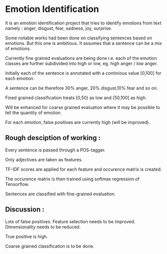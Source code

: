 # Emotion Identification

It is an emotion identification project that tries to identify emotions from text namely : anger, disgust,
fear, sadness, joy, surprise. 

Some notable works had been done on classifying sentences based on emotions. But this one is ambitious. It assumes that a sentence can
be a mix of emotions.


Currently fine grained evaluations are being done i.e. each of the emotion classes are further subdivided
into high or low, eg. high anger / low anger.

Initially each of the sentence is annotated with a continious value [0,100] for each emotion.

A sentence can be therefore 30% anger, 20% disgust,10% fear and so on. 

Fined grained classification treats [0,50) as low and [50,100] as high.

Will be enhanced for coarse grained evaluation where it may be possible to tell the quantity of emotion.

For each emotion, false positives are currently high (will be improved).

## Rough desciption of working : 

Every sentence is passed through a POS-tagger.

Only adjectives are taken as features.

TF-IDF scores are applied for each feature and occurence matrix is created.

The occurence matrix is then trained using softmax regression of Tensorflow.

Sentences are classified with fine-grained evaluation.

## Discussion : 
Lots of false positives. Feature selection needs to be improved. Dimensionality needs to be reduced.

True positive is high. 

Coarse grained classification is to be done.

